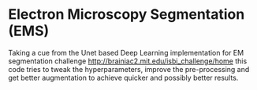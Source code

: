 # Electron Microscopy Segmentation (EMS)

Taking a cue from the Unet based Deep Learning implementation for EM segmentation challenge http://brainiac2.mit.edu/isbi_challenge/home this code tries to tweak the hyperparameters, improve the pre-processing and get better augmentation to achieve quicker and possibly better results.


